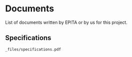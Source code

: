 # Documents

List of documents written by EPITA or by us for this project.

## Specifications

```pdf
_files/specifications.pdf
```